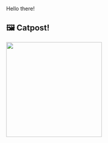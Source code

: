 Hello there!



## 🖼️ Catpost!

<sub>
    <img src="https://cdn2.thecatapi.com/images/MTgwNDU1Mw.jpg" height="256">
</sub>

